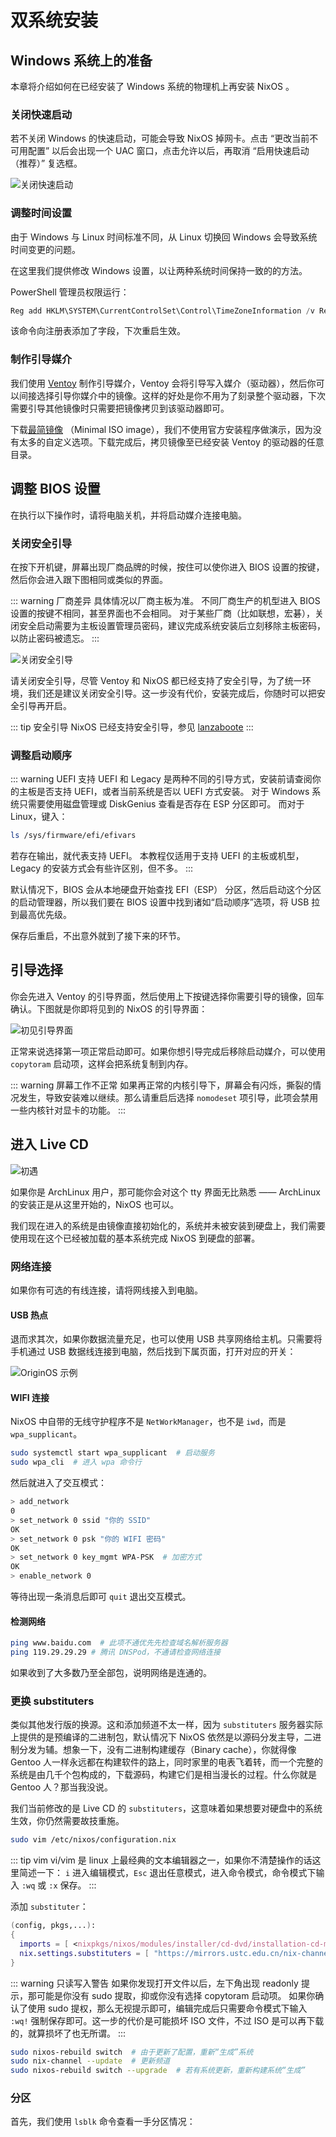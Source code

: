 # 双系统安装

## Windows 系统上的准备

本章将介绍如何在已经安装了 Windows 系统的物理机上再安装 NixOS 。

### 关闭快速启动

若不关闭 Windows 的快速启动，可能会导致 NixOS 掉网卡。点击 “更改当前不可用配置” 以后会出现一个 UAC 窗口，点击允许以后，再取消 “启用快速启动（推荐）” 复选框。

![关闭快速启动](/images/GreenHand/TurnOffWindowsFastboot.webp)

### 调整时间设置

由于 Windows 与 Linux 时间标准不同，从 Linux 切换回 Windows 会导致系统时间变更的问题。

在这里我们提供修改 Windows 设置，以让两种系统时间保持一致的的方法。

PowerShell 管理员权限运行：

```powershell
Reg add HKLM\SYSTEM\CurrentControlSet\Control\TimeZoneInformation /v RealTimeIsUniversal /t REG_DWORD /d 1
```

该命令向注册表添加了字段，下次重启生效。

### 制作引导媒介

我们使用 [Ventoy](https://www.ventoy.net/cn/download.html) 制作引导媒介，Ventoy 会将引导写入媒介（驱动器），然后你可以间接选择引导你媒介中的镜像。这样的好处是你不用为了刻录整个驱动器，下次需要引导其他镜像时只需要把镜像拷贝到该驱动器即可。

下载[最简镜像](https://nixos.org/download.html#nix-more:~:text=without%20a%20desktop.-,Minimal%20ISO%20image,-The%20minimal%20installation)
（Minimal ISO image），我们不使用官方安装程序做演示，因为没有太多的自定义选项。下载完成后，拷贝镜像至已经安装 Ventoy 的驱动器的任意目录。

## 调整 BIOS 设置

在执行以下操作时，请将电脑关机，并将启动媒介连接电脑。

### 关闭安全引导

在按下开机键，屏幕出现厂商品牌的时候，按住可以使你进入 BIOS 设置的按键，然后你会进入跟下图相同或类似的界面。

::: warning 厂商差异
具体情况以厂商主板为准。
不同厂商生产的机型进入 BIOS 设置的按键不相同，甚至界面也不会相同。
对于某些厂商（比如联想，宏碁），关闭安全启动需要为主板设置管理员密码，建议完成系统安装后立刻移除主板密码，以防止密码被遗忘。
:::

![关闭安全引导](/images/GreenHand/DisableSecureBoot.webp)

请关闭安全引导，尽管 Ventoy 和 NixOS 都已经支持了安全引导，为了统一环境，我们还是建议关闭安全引导。这一步没有代价，安装完成后，你随时可以把安全引导再开启。

::: tip 安全引导
NixOS 已经支持安全引导，参见 [lanzaboote](https://github.com/nix-community/lanzaboote)
:::

### 调整启动顺序

::: warning UEFI 支持
UEFI 和 Legacy 是两种不同的引导方式，安装前请查阅你的主板是否支持 UEFI，或者当前系统是否以 UEFI 方式安装。
对于 Windows 系统只需要使用磁盘管理或 DiskGenius 查看是否存在 ESP 分区即可。
而对于 Linux，键入：

```bash
ls /sys/firmware/efi/efivars
```

若存在输出，就代表支持 UEFI。
本教程仅适用于支持 UEFI 的主板或机型，Legacy 的安装方式会有些许区别，但不多。
:::

默认情况下，BIOS 会从本地硬盘开始查找 EFI（ESP） 分区，然后启动这个分区的启动管理器，所以我们要在 BIOS 设置中找到诸如“启动顺序”选项，将 USB 拉到最高优先级。

保存后重启，不出意外就到了接下来的环节。

## 引导选择

你会先进入 Ventoy 的引导界面，然后使用上下按键选择你需要引导的镜像，回车确认。下图就是你即将见到的 NixOS 的引导界面：

![初见引导界面](/images/GreenHand/FirstBoot.webp)

正常来说选择第一项正常启动即可。如果你想引导完成后移除启动媒介，可以使用 `copytoram` 启动项，这样会把系统复制到内存。

::: warning 屏幕工作不正常
如果再正常的内核引导下，屏幕会有闪烁，撕裂的情况发生，导致安装难以继续。那么请重启后选择 `nomodeset` 项引导，此项会禁用一些内核针对显卡的功能。
:::

## 进入 Live CD

![初遇](/images/GreenHand/TrulyMeet.webp)

如果你是 ArchLinux 用户，那可能你会对这个 tty 界面无比熟悉 —— ArchLinux 的安装正是从这里开始的，NixOS 也可以。

我们现在进入的系统是由镜像直接初始化的，系统并未被安装到硬盘上，我们需要使用现在这个已经被加载的基本系统完成 NixOS 到硬盘的部署。

### 网络连接

如果你有可选的有线连接，请将网线接入到电脑。

#### USB 热点

退而求其次，如果你数据流量充足，也可以使用 USB 共享网络给主机。只需要将手机通过 USB 数据线连接到电脑，然后找到下属页面，打开对应的开关：

![OriginOS 示例](/images/GreenHand/UsbHostpot.webp)

#### WIFI 连接

NixOS 中自带的无线守护程序不是 `NetWorkManager`，也不是 `iwd`，而是 `wpa_supplicant`。

```bash
sudo systemctl start wpa_supplicant  # 启动服务
sudo wpa_cli  # 进入 wpa 命令行
```

然后就进入了交互模式：

```bash
> add_network
0
> set_network 0 ssid "你的 SSID"
OK
> set_network 0 psk "你的 WIFI 密码"
OK
> set_network 0 key_mgmt WPA-PSK  # 加密方式
OK
> enable_network 0
```

等待出现一条消息后即可 `quit` 退出交互模式。

#### 检测网络

```bash
ping www.baidu.com  # 此项不通优先先检查域名解析服务器
ping 119.29.29.29 # 腾讯 DNSPod，不通请检查网络连接
```

如果收到了大多数乃至全部包，说明网络是连通的。

### 更换 substituters

类似其他发行版的换源。这和添加频道不太一样，因为 `substituters` 服务器实际上提供的是预编译的二进制包，默认情况下 NixOS 依然是以源码分发主导，二进制分发为辅。想象一下，没有二进制构建缓存（Binary cache），你就得像 Gentoo 人一样永远都在构建软件的路上，同时家里的电表飞着转，而一个完整的系统是由几千个包构成的，下载源码，构建它们是相当漫长的过程。什么你就是 Gentoo 人？那当我没说。

我们当前修改的是 Live CD 的 `substituters`，这意味着如果想要对硬盘中的系统生效，你仍然需要故技重施。

```bash
sudo vim /etc/nixos/configuration.nix
```

::: tip vim
vi/vim 是 linux 上最经典的文本编辑器之一，如果你不清楚操作的话这里简述一下：
`i` 进入编辑模式，`Esc` 退出任意模式，进入命令模式，命令模式下输入 `:wq` 或 `:x` 保存。
:::

添加 `substituter`：

```nix
(config, pkgs,...):
{  
  imports = [ <nixpkgs/nixos/modules/installer/cd-dvd/installation-cd-minimal.nix> ];
  nix.settings.substituters = [ "https://mirrors.ustc.edu.cn/nix-channels/store" ];
}
```

::: warning 只读写入警告
如果你发现打开文件以后，左下角出现 readonly 提示，那可能是你没有 sudo 提取，抑或你没有选择 copytoram 启动项。
如果你确认了使用 sudo 提权，那么无视提示即可，编辑完成后只需要命令模式下输入 `:wq!` 强制保存即可。这一步的代价是可能损坏 ISO 文件，不过 ISO 是可以再下载的，就算损坏了也无所谓。
:::

```bash
sudo nixos-rebuild switch  # 由于更新了配置，重新“生成”系统
sudo nix-channel --update  # 更新频道
sudo nixos-rebuild switch --upgrade  # 若有系统更新，重新构建系统“生成”
```

### 分区

首先，我们使用 `lsblk` 命令查看一手分区情况：
